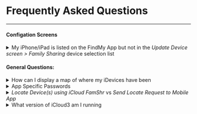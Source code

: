 # Frequently Asked Questions

------
#### Configation Screens

<details><summary>My iPhone/iPad is listed on the FindMy App but not in the <i>Update Device screen > Family Sharing</i> device selection list</summary>
Location sharing is probably not enabled on the iDevice.
<br>&ensp;• On the iDevice, go to <i>Settings App > Privacy and Security > Location Services - Share My Location</i> -  <i>Location Sharing</i> should be enabled.
<br>&ensp;• On the iDevice, go to <i>FindMy App > Me</i> - The <i>Location</i> field should not be showing "‘Not Sharing Location".
</details>

#### General Questions:

<details><summary>How can I display a map of where my iDevices have been</summary>
HA provides a Lovelace map card that will show the location track of your iDevices. Refer to the HA Map documentation on setting it up. Add each Person (person.gary) or iDevice (device_tracker.gary_iphone)  you want to track on the Map configuration screen in the Entity field. 
</details>

<details><summary>App Specific Passwords</summary>
App Specific Passwords are not supported by iCloud3. iCloud3 is a program running on a computer, not an app running on an iDevice. It uses web service calls to request the location of the devices in the iCloud's Family Sharing List. Apps running on iDevices use a different access method that is not available by programs.
</details>


<details><summary><i>Locate Device(s) using iCloud FamShr</i> vs <i>Send Locate Request to Mobile App</i> </summary>
Both options will try to locate the iDevice. However:
<br>&ensp;• <i>FamShr Locate</i> - (Preferred) iCloud3 requests the location from iCloud Location Services and gets an immediate response with it's location. It also gets the location of the other devices in the Family Sharing list. 
<br>&ensp;• <i>Mobile App Request</i> - iCloud3 sends a message to that iDevice asking for it's location and then waits for a response. There may be a delay in providing the location if the device is asleep, the Mobile App is not loaded and running or if it is running in the background.
</details>

<details><summary>What version of iCloud3 am I running</summary>
<br><b>HACS Version</b>
<br>HACS displays information about the version of iCloud3 it has downloaded. HACS keeps that version number in it's database to be able to identify when an update is available. 
<img src="../icloud3_v3_docs/images/version-hacs.png">
<br><i>This version may or may not be the version of iCloud3 you are running. The only way to know is to look at iCloud3 itself,</i>
<br>
<br><b>Version of iCloud3 that is Running</b>
<br>The version that is running on your system might not be the actual version of iCloud3 that HACS thinks is installed and running. The only way to know is to verify the version in iCloud3 itself.  The following screens highlight the version number running in red. 
<br>&ensp;• On the <i>device_tracker.[devicename]</i> attributes for every device being tracked by iCloud3.
<br>&ensp;• In the <i>Event Log</i> when iCloud3 starts at the beginning and end of the startup process.
<br>&ensp;• In the <i>Event Log</i> when you hover a mouse over the Actions list or when you open the Actions list. 
<br>&ensp;• In the iCloud3 configuration file <i>config./storage/icloud3</i> (admin rights must be enabled)
<br>&ensp;• In the <i>config/icloud3-0.log</i> log file.
<img src="../icloud3_v3_docs/images/version-running.png">
</details>



